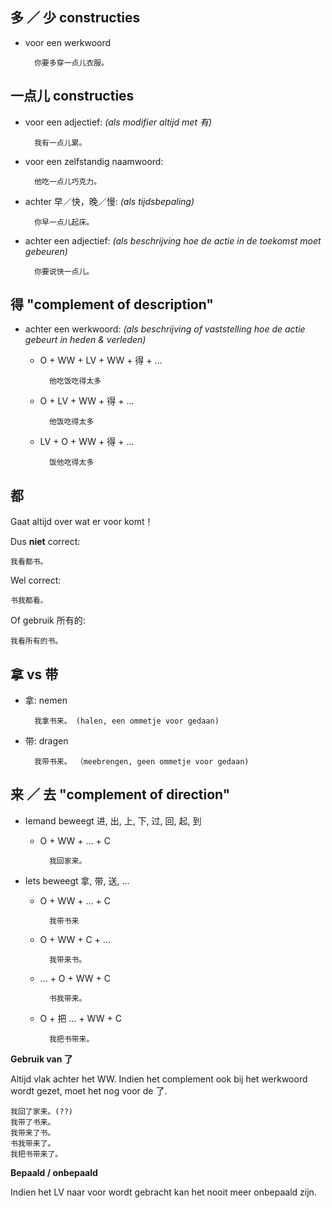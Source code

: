 多 ／ 少 constructies
--------------------

* voor een werkwoord

		你要多穿一点儿衣服。

一点儿 constructies
------------------

* voor een adjectief: _(als modifier altijd met 有)_

		我有一点儿累。
	
* voor een zelfstandig naamwoord:
   
		他吃一点儿巧克力。

* achter 早／快，晚／慢: _(als tijdsbepaling)_

		你早一点儿起床。
	
* achter een adjectief: _(als beschrijving hoe de actie in de toekomst moet gebeuren)_

		你要说快一点儿。
   
得 "complement of description"
---------------

* achter een werkwoord: _(als beschrijving of vaststelling hoe de actie gebeurt in heden & verleden)_

	* O + WW + LV + WW + 得 + ...
	
			他吃饭吃得太多
	
	* O + LV + WW + 得 + ...
	
			他饭吃得太多
	
	* LV + O + WW + 得 + ...
	
			饭他吃得太多
			
都
----
Gaat altijd over wat er voor komt！

Dus **niet** correct: 

	我看都书。

Wel correct:

	书我都看。
	
Of gebruik 所有的:

	我看所有的书。
	
拿 vs 带
--------

- 拿: nemen 

		我拿书来。 (halen, een ommetje voor gedaan)

- 带: dragen

		我带书来。 （meebrengen, geen ommetje voor gedaan)
	
来 ／ 去 "complement of direction"
--------------------------------------------------

- Iemand beweegt 进, 出, 上, 下, 过, 回, 起, 到

	* O + WW + ... + C
	
			我回家来。

- Iets beweegt 拿, 带, 送, ...

	* O + WW + ... + C

			我带书来
	
	* O + WW + C + ...
	
			我带来书。

	* ... + O + WW + C

			书我带来。			
			
	* O + 把 ... + WW + C
	
			我把书带来。

**Gebruik van 了**

Altijd vlak achter het WW. Indien het complement ook bij het werkwoord wordt gezet, moet het nog voor de 了.

	我回了家来。(??)
	我带了书来。
	我带来了书。
	书我带来了。
	我把书带来了。	

**Bepaald / onbepaald**

Indien het LV naar voor wordt gebracht kan het nooit meer onbepaald zijn.